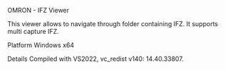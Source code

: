 OMRON - IFZ Viewer

This viewer allows to navigate through folder containing IFZ. It supports multi capture IFZ.

Platform
Windows x64

Details
Compiled with VS2022, vc_redist v140: 14.40.33807.
